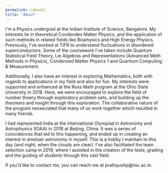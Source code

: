 ```yaml
---
permalink: /about/
title: "About"
---
```


I'm a Physics undergrad at the Indian Institute of Science, Bangalore. My interests lie in theoretical Condendes Matter Physics, and the application of such methods in related fields like Biophysics and High Energy Physics. Previously, I've worked at TIFR to understand fluctuations in disordered superconductors. Some of the coursework I've taken include Quantum Statistical Field Theory, Lie Algebras and Representations (Advanced Meth Methods in Physics), Condensed Matter Physics 1 and Quantum Computing & Measurement.

Additionally, I also have an interest in exploring Mathematics, both with regards to applications in my field and also for fun. My interests were supported and enhanced at the Ross Math program at the Ohio State University in 2018. Here, we were encouraged to explore the field of number thoery through exploratory problem sets, and building up the theorems and insight through this exploration. The collaborative nature of the program nesseciated that many of us work together which resulted in many friends.

I had represented India at the International Olympiad in Astronomy and Astrophysics (IOAA) in 2018 at Beijing, China. It was a series of coincidences that led to this happening, and ended up in creating an interest in ametuer astronomy in myself. This is a hobby I maintain to this day (and night, when the clouds are clear). I've also facilitated the team selection camp in 2019, where I assisted in the creation of the tests, grading and the guiding of students through this vast field.

If you'd like to contact me, you can reach me at $\text{prathyushp}@\text{iisc.ac.in}$.
